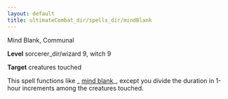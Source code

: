 ```yaml
---
layout: default
title: ultimateCombat_dir/spells_dir/mindBlank
---
```

Mind Blank, Communal

**Level** sorcerer_dir/wizard 9, witch 9

**Target** creatures touched

This spell functions like _ [mind blank](../../spells_dir/mindBlank#_mind-blank)_, except you divide the duration in 1-hour increments among the creatures touched.

